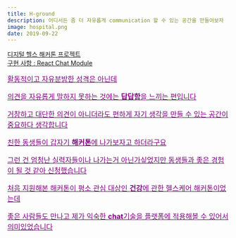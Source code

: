 ```yaml
---
title: H-ground
description: 어디서든 좀 더 자유롭게 communication 할 수 있는 공간을 만들어보자
image: hospital.png
date: 2019-09-22
---
```


<a href="https://github.com/h-ground">디지털 헬스 해커톤 프로젝트
<br>구현 사항 : React Chat Module

<font size="3" color="purple">
활동적이고 자유분방한 성격은 아닌데
<p>의견을 자유롭게 말하지 못하는 것에는 <b>답답함</b>을 느끼는 편입니다
<p>거창하고 대단한 의견이 아니더라도 편하게 자기 생각을 만들 수 있는 공간이 중요하다 생각합니다
<p>친한 동생들이 갑자기 <b>해커톤</b>에 나가보자고 하더라구요
<p>그런 건 엄청난 실력자들이나 나가는거 아닌가싶었지만 동생들과 좋은 경험이 될 것 같아 신청했습니다
<p>처음 지원해본 해커톤이 평소 관심 대상인 <b>건강</b>에 관한 헬스케어 해커톤이었는데
<p>좋은 사람들도 만나고 제가 익숙한 <b>chat</b>기술을 플랫폼에 적용해볼 수 있어서 의미있었습니다 